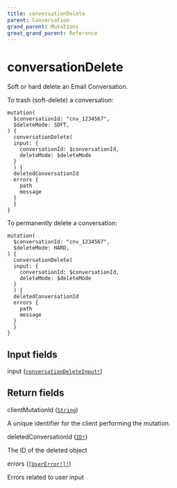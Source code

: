 ```yaml
---
title: conversationDelete
parent: Conversation
grand_parent: Mutations
great_grand_parent: Reference
---
```


# conversationDelete

Soft or hard delete an Email Conversation.

To trash (soft-delete) a conversation:

```
mutation(
  $conversationId: "cnv_1234567",
  $deleteMode: SOFT,
) {
  conversationDelete(
  input: {
    conversationId: $conversationId,
    deleteMode: $deleteMode
  }
  ) {
  deletedConversationId
  errors {
    path
    message
  }
  }
}
```

To permanently delete a conversation:

```
mutation(
  $conversationId: "cnv_1234567",
  $deleteMode: HARD,
) {
  conversationDelete(
  input: {
    conversationId: $conversationId,
    deleteMode: $deleteMode
  }
  ) {
  deletedConversationId
  errors {
    path
    message
  }
  }
}
```

## Input fields

<div class="field-entry ">
  <span id="input" class="field-name anchored">input (<code><a href="/docs/reference/input_object/conversation/conversation_delete_input">conversationDeleteInput!</a></code>)</span>

  <div class="description-wrapper">

  </div>
</div>

## Return fields

<div class="field-entry ">
  <span id="client_mutation_id" class="field-name anchored">clientMutationId (<code><a href="/docs/reference/scalar/string">String</a></code>)</span>

  <div class="description-wrapper">
   <p>A unique identifier for the client performing the mutation.</p>

  </div>
</div>

<div class="field-entry ">
  <span id="deleted_conversation_id" class="field-name anchored">deletedConversationId (<code><a href="/docs/reference/scalar/id">ID!</a></code>)</span>

  <div class="description-wrapper">
   <p>The ID of the deleted object</p>

  </div>
</div>

<div class="field-entry ">
  <span id="errors" class="field-name anchored">errors (<code><a href="/docs/reference/object/user_error">[UserError!]!</a></code>)</span>

  <div class="description-wrapper">
   <p>Errors related to user input</p>

  </div>
</div>

